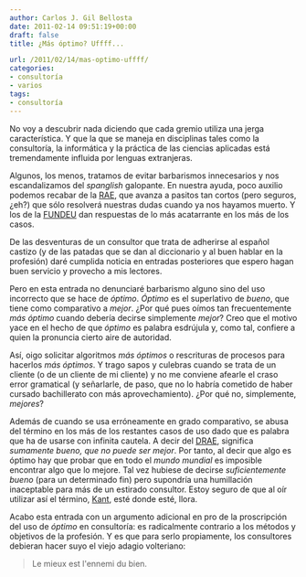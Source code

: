 ```yaml
---
author: Carlos J. Gil Bellosta
date: 2011-02-14 09:51:19+00:00
draft: false
title: ¿Más óptimo? Uffff...

url: /2011/02/14/mas-optimo-uffff/
categories:
- consultoría
- varios
tags:
- consultoría
---
```


No voy a descubrir nada diciendo que cada gremio utiliza una jerga característica. Y que la que se maneja en disciplinas tales como la consultoría, la informática y la práctica de las ciencias aplicadas está tremendamente influida por lenguas extranjeras.

Algunos, los menos, tratamos de evitar barbarismos innecesarios y nos escandalizamos del _spanglish_ galopante. En nuestra ayuda, poco auxilio podemos recabar de la [RAE](http://www.elmundotoday.com/2010/05/pronto-la-rae-admitira-neologismos-como-enviar-o-conexion/), que avanza a pasitos tan cortos (pero seguros, ¿eh?) que sólo resolverá nuestras dudas cuando ya nos hayamos muerto. Y los de la [FUNDEU](http://www.fundeu.es/consultas.html) dan respuestas de lo más acatarrante en los más de los casos.

De las desventuras de un consultor que trata de adherirse al español castizo (y de las patadas que se dan al diccionario y al buen hablar en la profesión) daré cumplida noticia en entradas posteriores que espero hagan buen servicio y provecho a mis lectores.

Pero en esta entrada no denunciaré barbarismo alguno sino del uso incorrecto que se hace de _óptimo_. _Óptimo_ es el superlativo de _bueno_, que tiene como comparativo a _mejor_. ¿Por qué pues oímos tan frecuentemente _más óptimo_ cuando debería decirse simplemente _mejor_? Creo que el motivo yace en el hecho de que _óptimo_ es palabra esdrújula y, como tal, confiere a quien la pronuncia cierto aire de autoridad.

Así, oigo solicitar algoritmos _más óptimos_ o rescrituras de procesos para hacerlos _más óptimos_. Y trago sapos y culebras cuando se trata de un cliente (o de un cliente de mi cliente) y no me conviene afearle el craso error gramatical (y señarlarle, de paso, que no lo habría cometido de haber cursado bachillerato con más aprovechamiento). ¿Por qué no, simplemente, _mejores_?

Además de cuando se usa erróneamente en grado comparativo, se abusa del término en los más de los restantes casos de uso dado que es palabra que ha de usarse con infinita cautela. A decir del [DRAE](http://buscon.rae.es/draeI/SrvltConsulta?TIPO_BUS=3&LEMA=%F3ptimo), significa _sumamente bueno, que no puede ser mejor_. Por tanto, al decir que algo es óptimo hay que probar que en todo el _mundo mundial_ es imposible encontrar algo que lo mejore. Tal vez hubiese de decirse _suficientemente bueno_ (para un determinado fin) pero supondría una humillación inaceptable para más de un estirado consultor. Estoy seguro de que al oír utilizar así el término, [Kant](http://es.wikipedia.org/wiki/Juicio_sint%C3%A9tico_a_priori), esté donde esté, llora.

Acabo esta entrada con un argumento adicional en pro de la proscripción del uso de _óptimo_ en consultoría: es radicalmente contrario a los métodos y objetivos de la profesión. Y es que para serlo propiamente, los consultores debieran hacer suyo el viejo adagio volteriano:


>Le mieux est l'ennemi du bien.
